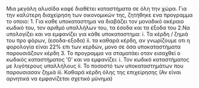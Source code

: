 Μια μεγάλη αλυσίδα καφέ διαθέτει καταστήματα σε όλη την χώρα. 
Για την καλύτερη διαχείρηση των οικονομικών της, ζητήθηκε ενα προγραμμα το οποιο:
    1. Για καθε υποκαταστημα να διαβάζει τον μοναδικό ακέραιο κωδικό του, τον αριθμό υπαλλήλων του, τα έσοδα και τα έξοδα του
    2.Να υπολογίζει και να εμφανίζει για κάθε υποκαταστημα:
        i. Τα κέρδη / ζημιά του προ φόρων, (εσοδα-εξοδα)
        ii. τα καθαρά κέρδη, αν γνωρίζουμε οτι η φορολογία είναι 22% επι των κερδών, μονο σε όσα υποκαταστήματα παρουσιάζουν κέρδη
    3. Το προγραμμα να σταματάει οταν εισαχθεί ο κωδικός καταστήματος '0' και να εμφανίζει:
        i. Τον κωδικό καταστήματος με λιγότερους υπαλλήλους
        ii. Το ποσοστό των υποκαταστημάτων που παρουσιασαν ζημιά
        iii. Καθαρά κέρδη όλης της επιχείρησης (Αν είναι αρνητικά να εμφανίζεται σχετικό μύνημα)
    